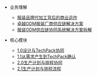 * 业务理解
  * [服装品牌代加工背后的商业运作](docs/10.服装品牌代加工背后的商业运作.md)
  * [卓越ODM服装厂商供应链解决方案](docs/20.卓越ODM服装厂商供应链解决方案.md)
  * [服装ODM供应链协同系统解决方案拆解](docs/30.服装ODM供应链协同系统解决方案拆解.md)

* 核心模块
  * [1.0设计与TechPack协同](docs/40-100.设计与TechPack协同细化.md)
  * [1.1从需求产生到TechPack确认](docs/40-120.从需求产生到TechPack确认.md)
  * [2.0生产计划与排程协同](docs/400-200.生产计划与排程协同.md)
  * [2.1生产计划与排程流程](docs/400-220.生产计划与排程协同.md)
